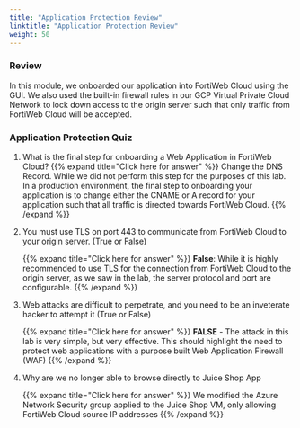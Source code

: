 ```yaml
---
title: "Application Protection Review"
linktitle: "Application Protection Review"
weight: 50
---
```


### Review 

In this module, we onboarded our application into FortiWeb Cloud using the GUI.  We also used the built-in firewall rules in our GCP Virtual Private Cloud Network to lock down access to the origin server such that only traffic from FortiWeb Cloud will be accepted.


### Application Protection Quiz

1. What is the final step for onboarding a Web Application in FortiWeb Cloud?
    {{% expand title="Click here for answer" %}}
    Change the DNS Record.  While we did not perform this step for the purposes of this lab.  In a production environment, the final step to onboarding your application is to change either the CNAME or A record for your application such that all traffic is directed towards FortiWeb Cloud.
    {{% /expand %}}

2. You must use TLS on port 443 to communicate from FortiWeb Cloud to your origin server. (True or False)

    {{% expand title="Click here for answer" %}}
    **False**: While it is highly recommended to use TLS for the connection from FortiWeb Cloud to the origin server, as we saw in the lab, the server protocol and port are configurable.
    {{% /expand %}}

3. Web attacks are difficult to perpetrate, and you need to be an inveterate hacker to attempt it (True or False)

    {{% expand title="Click here for answer" %}}
    **FALSE** - The attack in this lab is very simple, but very effective.  This should highlight the need to protect web applications with a purpose built Web Application Firewall (WAF)
    {{% /expand %}}

4. Why are we no longer able to browse directly to Juice Shop App

    {{% expand title="Click here for answer" %}}
    We modified the Azure Network Security group applied to the Juice Shop VM, only allowing FortiWeb Cloud source IP addresses
    {{% /expand %}}